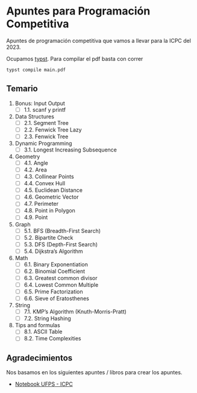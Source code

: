 # Apuntes para Programación Competitiva

Apuntes de programación competitiva que vamos a llevar para la ICPC del 2023.

Ocupamos [typst](https://typst.app/). Para compilar el pdf basta con correr

```bash
typst compile main.pdf
```

## Temario

1. Bonus: Input Output
   - [ ] 1.1. scanf y printf

2. Data Structures
   - [ ] 2.1. Segment Tree
   - [ ] 2.2. Fenwick Tree Lazy
   - [ ] 2.3. Fenwick Tree

3. Dynamic Programming
   - [ ] 3.1. Longest Increasing Subsequence

4. Geometry
   - [ ] 4.1. Angle
   - [ ] 4.2. Area
   - [ ] 4.3. Collinear Points
   - [ ] 4.4. Convex Hull
   - [ ] 4.5. Euclidean Distance
   - [ ] 4.6. Geometric Vector
   - [ ] 4.7. Perimeter
   - [ ] 4.8. Point in Polygon
   - [ ] 4.9. Point

5. Graph
   - [ ] 5.1. BFS (Breadth-First Search)
   - [ ] 5.2. Bipartite Check
   - [ ] 5.3. DFS (Depth-First Search)
   - [ ] 5.4. Dijkstra’s Algorithm

6. Math
   - [ ] 6.1. Binary Exponentiation
   - [ ] 6.2. Binomial Coefficient
   - [ ] 6.3. Greatest common divisor
   - [ ] 6.4. Lowest Common Multiple
   - [ ] 6.5. Prime Factorization
   - [ ] 6.6. Sieve of Eratosthenes

7. String
   - [ ] 7.1. KMP’s Algorithm (Knuth-Morris-Pratt)
   - [ ] 7.2. String Hashing

8. Tips and formulas
   - [ ] 8.1. ASCII Table
   - [ ] 8.2. Time Complexities

## Agradecimientos

Nos basamos en los siguientes apuntes / libros para crear los apuntes.

- [Notebook UFPS - ICPC](https://github.com/ProgramacionCompetitivaUFPS/notebook)
